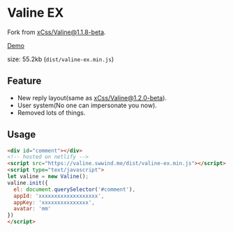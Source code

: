 # Valine EX

Fork from [xCss/Valine@1.1.8-beta][xcss].

[Demo](https://valine.swwind.me)

size: 55.2kb (`dist/valine-ex.min.js`)

## Feature

- New reply layout(same as [xCss/Valine@1.2.0-beta][xcss]).
- User system(No one can impersonate you now).
- Removed lots of things.

## Usage

```html
<div id="comment"></div>
<!-- hosted on netlify -->
<script src="https://valine.swwind.me/dist/valine-ex.min.js"></script>
<script type="text/javascript">
let valine = new Valine();
valine.init({
  el: document.querySelector('#comment'),
  appId: 'xxxxxxxxxxxxxxxxxxx',
  appKey: 'xxxxxxxxxxxxxxx',
  avatar: 'mm'
})
</script>
```

[xcss]: https://github.com/xCss/Valine
